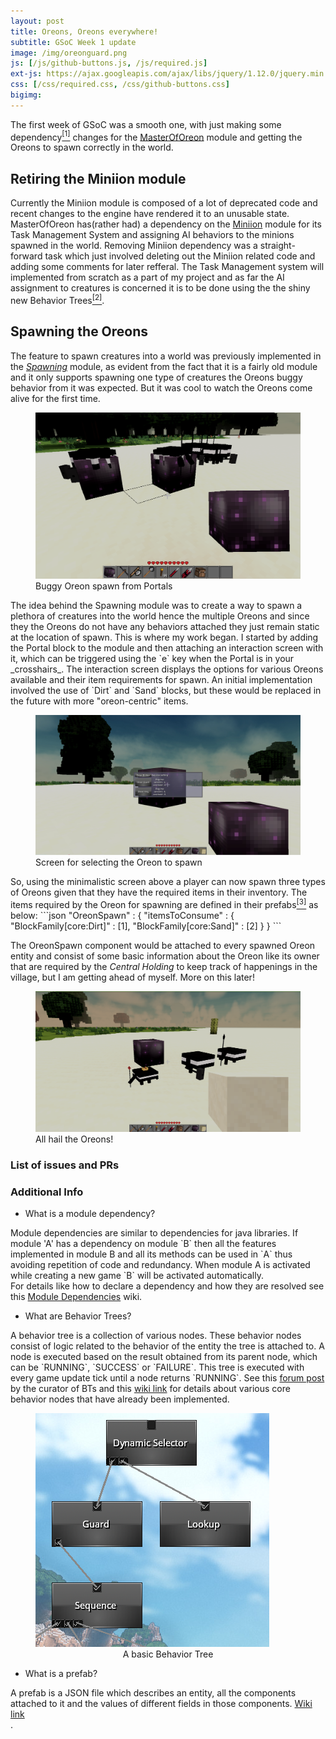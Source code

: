 ```yaml
---
layout: post
title: Oreons, Oreons everywhere!
subtitle: GSoC Week 1 update
image: /img/oreonguard.png
js: [/js/github-buttons.js, /js/required.js]
ext-js: https://ajax.googleapis.com/ajax/libs/jquery/1.12.0/jquery.min.js
css: [/css/required.css, /css/github-buttons.css]
bigimg:
---
```

The first week of GSoC was a smooth one, with just making some dependency<a href="#dependency"><sup>[1]</sup></a> changes for the [MasterOfOreon](https://github.com/Terasology/MasterOfOreon) module and getting the Oreons to spawn correctly in the world.
## Retiring the Miniion module
Currently the Miniion module is composed of a lot of deprecated code and recent changes to the engine have rendered it to an unusable state.
MasterOfOreon has(rather had) a dependency on the [Miniion](https://github.com/Terasology/Miniion) module for its Task Management System and
assigning AI behaviors to the minions spawned in the world. Removing Miniion dependency
was a straight-forward task which just involved deleting out the Miniion related code
and adding some comments for later refferal. The Task Management system will implemented
from scratch as a part of my project and as far the AI assignment to creatures is concerned
it is to be done using the the shiny new Behavior Trees<a href="#BTs"><sup>[2]</sup></a>.

## Spawning the Oreons
The feature to spawn creatures into a world was previously implemented in the
_[Spawning](https://github.com/Terasology/Spawning)_ module, as evident from the
fact that it is a fairly old module and it only supports spawning one type of creatures the Oreons buggy behavior from
it was expected. But it was cool to watch the Oreons come alive for the first time.
<figure>
<img src="/img/spawning.png" alt="spawning">
<figcaption>Buggy Oreon spawn from Portals</figcaption>
</figure>
The idea behind the Spawning module was to create a way to spawn a plethora of creatures
into the world hence the multiple Oreons and since they the Oreons do not have any behaviors
attached they just remain static at the location of spawn.
This is where my work began. I started by adding the Portal block to the module and then
attaching an interaction screen with it, which can be triggered using the `e` key when the
Portal is in your _crosshairs_. The interaction screen displays the options for various Oreons
available and their item requirements for spawn. An initial implementation involved the
use of `Dirt` and `Sand` blocks, but these would be replaced in the future with more "oreon-centric"
items.
<figure>
<img src="/img/interactionscreen.jpg" alt="interactionscreen">
<figcaption>Screen for selecting the Oreon to spawn</figcaption>
</figure>
So, using the minimalistic screen above a player can now spawn three types of Oreons given
that they have the required items in their inventory. The items required by the Oreon for
spawning are defined in their prefabs<a href="#prefabs"><sup>[3]</sup></a> as below:
```json
"OreonSpawn" : {
         "itemsToConsume" : {
             "BlockFamily[core:Dirt]" : [1],
             "BlockFamily[core:Sand]" : [2]
         }
 }
```

The OreonSpawn component would be attached to every spawned Oreon entity and consist of some basic
information about the Oreon like its owner that are required by the _Central Holding_ to keep track
of happenings in the village, but I am getting ahead of myself. More on this later!
<figure>
<img src="/img/oreonsspawned.png" alt="oreons spawned">
<figcaption>All hail the Oreons!</figcaption>
</figure>

### List of issues and PRs
<div class="github-button" url="https://github.com/Terasology/MasterOfOreon/issues/3"></div>
<div class="github-button" url="https://github.com/Terasology/MasterOfOreon/issues/4"></div>
<div class="github-button" url="https://github.com/Terasology/MasterOfOreon/pull/6"></div>

### Additional Info
      
<div class="collapsiblecontainer">
<div id="dependency" class="collapsibleheader">

+ What is a module dependency?

</div>
<div class="collapsiblecontent">
Module dependencies are similar to dependencies for java libraries. If module
'A' has a dependency on module `B` then all the features implemented in module B and
 all its methods can be used in `A` thus avoiding repetition of code and redundancy. When module A is activated while creating
a new game `B` will be activated automatically.<br>
For details like how to declare a dependency and how they are resolved see this
<a href="https://github.com/MovingBlocks/Terasology/wiki/Module-Dependencies">
Module Dependencies</a> wiki.
</div>
</div>
      
<div class="collapsiblecontainer">
<div id="BTs" class="collapsibleheader">

+ What are Behavior Trees?

</div>
<div class="collapsiblecontent">
A behavior tree is a collection of various nodes. These behavior nodes consist of logic related to the behavior of the entity the tree is attached to. A node 
is executed based on the result obtained from its parent node, which can be `RUNNING`, `SUCCESS` or `FAILURE`. This tree is executed with every game
update tick until a node returns `RUNNING`. See this <a href="https://forum.terasology.org/threads/behavior-trees.882">forum post</a> by the curator of BTs and this
<a href="https://www.github.com/Terasology/Behaviors/wiki">wiki link</a> for details about various core behavior nodes that have already been implemented.
 <figure>
 <img src="/img/basicbehaviortree.png" alt="behaviortree">
 <figcaption align="center">A basic Behavior Tree</figcaption>
 </figure>
</div>
</div>
      
<div class="collapsiblecontainer">
<div id="prefabs" class="collapsibleheader">
      
+ What is a prefab?
</div>
<div class="collapsiblecontent">
A prefab is a JSON file which describes an entity, all the components attached to it and the values of different fields in those components.
 <a href="https://github.com/MovingBlocks/Terasology/wiki/Entity-System-Architecture#prefabs">
 Wiki link</a>
</div>
</div>
.  
  